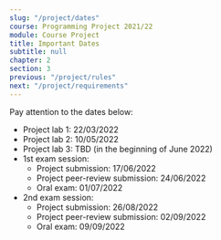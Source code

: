 ```yaml
---
slug: "/project/dates"
course: Programming Project 2021/22
module: Course Project
title: Important Dates
subtitle: null
chapter: 2
section: 3
previous: "/project/rules"
next: "/project/requirements"
---
```


Pay attention to the dates below:

- Project lab 1: 22/03/2022
- Project lab 2: 10/05/2022
- Project lab 3: TBD (in the beginning of June 2022)
- 1st exam session:
  - Project submission: 17/06/2022
  - Project peer-review submission: 24/06/2022
  - Oral exam: 01/07/2022
- 2nd exam session:
  - Project submission: 26/08/2022
  - Project peer-review submission: 02/09/2022
  - Oral exam: 09/09/2022
